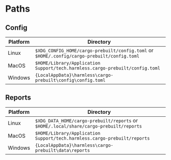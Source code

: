 # Paths

## Config

| Platform | Directory                                                                                   |
| -------- | ------------------------------------------------------------------------------------------- |
| Linux    | `$XDG_CONFIG_HOME/cargo-prebuilt/config.toml` or `$HOME/.config/cargo-prebuilt/config.toml` |
| MacOS    | `$HOME/Library/Application Support/tech.harmless.cargo-prebuilt/config.toml`                |
| Windows  | `{LocalAppData}\harmless\cargo-prebuilt\config\config.toml`                                 |

## Reports

| Platform | Directory                                                                              |
| -------- | -------------------------------------------------------------------------------------- |
| Linux    | `$XDG_DATA_HOME/cargo-prebuilt/reports` or `$HOME/.local/share/cargo-prebuilt/reports` |
| MacOS    | `$HOME/Library/Application Support/tech.harmless.cargo-prebuilt/reports`               |
| Windows  | `{LocalAppData}\harmless\cargo-prebuilt\data\reports`                                  |
